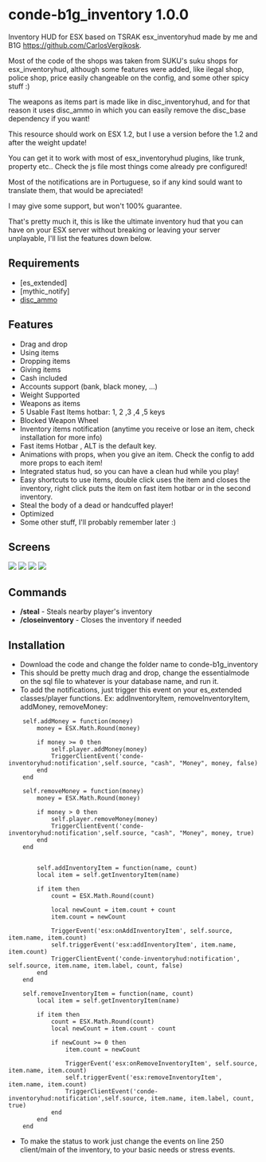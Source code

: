 # conde-b1g_inventory 1.0.0

Inventory HUD for ESX based on TSRAK esx_inventoryhud made by me and B1G https://github.com/CarlosVergikosk.

Most of the code of the shops was taken from SUKU's suku shops for esx_inventoryhud, although some features were added, like ilegal shop, police shop, price easily changeable on the config, and some other spicy stuff :)

The weapons as items part is made like in disc_inventoryhud, and for that reason it uses disc_ammo in which you can easily remove the disc_base dependency if you want!

This resource should work on ESX 1.2, but I use a version before the 1.2 and after the weight update!

You can get it to work with most of esx_inventoryhud plugins, like trunk, property etc.. Check the js file most things come already pre configured!

Most of the notifications are in Portuguese, so if any kind sould want to translate them, that would be apreciated!

I may give some support, but won't 100% guarantee.

That's pretty much it, this is like the ultimate inventory hud that you can have on your ESX server without breaking or leaving your server unplayable, I'll list the features down below.


## Requirements
* [es_extended]
* [mythic_notify]
* [disc_ammo](https://github.com/DiscworldZA/gta-resources/tree/master/disc-ammo)



## Features
- Drag and drop
- Using items
- Dropping items
- Giving items
- Cash included
- Accounts support (bank, black money, ...)
- Weight Supported
- Weapons as items
- 5 Usable Fast Items hotbar:  1, 2 ,3 ,4 ,5 keys
- Blocked Weapon Wheel
- Inventory items notification (anytime you receive or lose an item, check installation for more info)
- Fast items Hotbar , ALT is the default key.
- Animations with props, when you give an item. Check the config to add more props to each item!
- Integrated status hud, so you can have a clean hud while you play!
- Easy shortcuts to use items, double click uses the item and closes the inventory, right click puts the item on fast item hotbar or in the second inventory.
- Steal the body of a dead or handcuffed player!
- Optimized
- Some other stuff, I'll probably remember later :)



## Screens
<img src="https://cdn.discordapp.com/attachments/696693383782989824/741460412863610960/unknown.png">
<img src="https://cdn.discordapp.com/attachments/696693383782989824/741460894084497438/unknown.png">
<img src="https://cdn.discordapp.com/attachments/696693383782989824/741460932835672096/unknown.png">
<img src="https://cdn.discordapp.com/attachments/696693383782989824/741461007020589066/unknown.png">


## Commands
* **/steal** - Steals nearby player's inventory
* **/closeinventory** - Closes the inventory if needed

## Installation
- Download the code and change the folder name to conde-b1g_inventory
- This should be pretty much drag and drop, change the essentialmode on the sql file to whatever is your database name, and run it.
- To add the notifications, just trigger this event on your es_extended classes/player functions. Ex: addInventoryItem, removeInventoryItem, addMoney, removeMoney:

```			
	self.addMoney = function(money)
		money = ESX.Math.Round(money)

		if money >= 0 then
			self.player.addMoney(money)
			TriggerClientEvent('conde-inventoryhud:notification',self.source, "cash", "Money", money, false)
		end
	end

	self.removeMoney = function(money)
		money = ESX.Math.Round(money)

		if money > 0 then
			self.player.removeMoney(money)
			TriggerClientEvent('conde-inventoryhud:notification',self.source, "cash", "Money", money, true)
		end
	end
	
	
		self.addInventoryItem = function(name, count)
		local item = self.getInventoryItem(name)

		if item then
			count = ESX.Math.Round(count)

			local newCount = item.count + count
			item.count = newCount

			TriggerEvent('esx:onAddInventoryItem', self.source, item.name, item.count)
			self.triggerEvent('esx:addInventoryItem', item.name, item.count)
			TriggerClientEvent('conde-inventoryhud:notification', self.source, item.name, item.label, count, false)
		end
	end

	self.removeInventoryItem = function(name, count)
		local item = self.getInventoryItem(name)

		if item then
			count = ESX.Math.Round(count)
			local newCount = item.count - count

			if newCount >= 0 then
				item.count = newCount

				TriggerEvent('esx:onRemoveInventoryItem', self.source, item.name, item.count)
				self.triggerEvent('esx:removeInventoryItem', item.name, item.count)
				TriggerClientEvent('conde-inventoryhud:notification',self.source, item.name, item.label, count, true)
			end
		end
	end
```
- To make the status to work just change the events on line 250 client/main of the inventory, to your basic needs or stress events.






